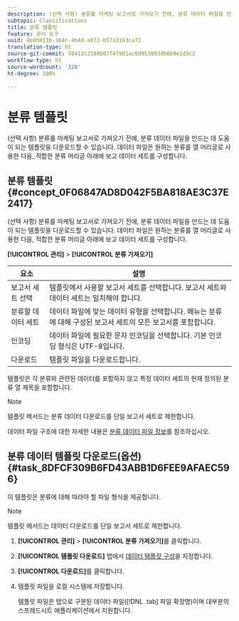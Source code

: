 ```yaml
---
description: (선택 사항) 분류를 마케팅 보고서로 가져오기 전에, 분류 데이터 파일을 만드는 데 도움이 되는 템플릿을 다운로드할 수 있습니다. 데이터 파일은 원하는 분류를 열 머리글로 사용한 다음, 적합한 분류 머리글 아래에 보고 데이터 세트를 구성합니다.
subtopic: Classifications
title: 분류 템플릿
feature: 관리 도구
uuid: 4edd411b-164c-4b4d-a872-b57a3163ca72
translation-type: ht
source-git-commit: 78412c2588b07f47981ac0d953893db6b9e1d3c2
workflow-type: ht
source-wordcount: '320'
ht-degree: 100%

---
```



# 분류 템플릿

(선택 사항) 분류를 마케팅 보고서로 가져오기 전에, 분류 데이터 파일을 만드는 데 도움이 되는 템플릿을 다운로드할 수 있습니다. 데이터 파일은 원하는 분류를 열 머리글로 사용한 다음, 적합한 분류 머리글 아래에 보고 데이터 세트를 구성합니다.

## 분류 템플릿 {#concept_0F06847AD8D042F5BA818AE3C37E2417}

(선택 사항) 분류를 마케팅 보고서로 가져오기 전에, 분류 데이터 파일을 만드는 데 도움이 되는 템플릿을 다운로드할 수 있습니다. 데이터 파일은 원하는 분류를 열 머리글로 사용한 다음, 적합한 분류 머리글 아래에 보고 데이터 세트를 구성합니다.

**[!UICONTROL 관리]** > **[!UICONTROL 분류 가져오기]**

| 요소 | 설명 |
|---|---|
| 보고서 세트 선택 | 템플릿에서 사용할 보고서 세트를 선택합니다. 보고서 세트와 데이터 세트는 일치해야 합니다. |
| 분류할 데이터 세트 | 데이터 파일에 맞는 데이터 유형을 선택합니다. 메뉴는 분류에 대해 구성된 보고서 세트의 모든 보고서를 포함합니다. |
| 인코딩 | 데이터 파일에 필요한 문자 인코딩을 선택합니다. 기본 인코딩 형식은 UTF-8입니다. |
| 다운로드 | 템플릿 파일을 다운로드합니다. |

템플릿은 각 분류와 관련된 데이터를 포함하지 않고 특정 데이터 세트의 현재 정의된 분류 열 제목을 포함합니다.

>[!NOTE]
>
>템플릿 메서드는 분류 데이터 다운로드를 단일 보고서 세트로 제한합니다.

데이터 파일 구조에 대한 자세한 내용은 [분류 데이터 파일 정보](/help/components/classifications/importer/c-saint-data-files.md)를 참조하십시오.

## 분류 데이터 템플릿 다운로드(옵션) {#task_8DFCF309B6FD43ABB1D6FEE9AFAEC596}

이 템플릿은 분류에 대해 따라야 할 파일 형식을 제공합니다.

>[!NOTE]
>
>템플릿 메서드는 데이터 다운로드를 단일 보고서 세트로 제한합니다.

1. **[!UICONTROL 관리]** > **[!UICONTROL 분류 가져오기]**&#x200B;를 클릭합니다.
1. **[!UICONTROL 템플릿 다운로드]** 탭에서 [데이터 템플릿 구성](/help/components/classifications/importer/c-download-saint-data.md)을 지정합니다.
1. **[!UICONTROL 다운로드]**&#x200B;를 클릭합니다.
1. 템플릿 파일을 로컬 시스템에 저장합니다.

   템플릿 파일은 탭으로 구분된 데이터 파일([!DNL .tab] 파일 확장명)이며 대부분의 스프레드시트 애플리케이션에서 지원합니다.

